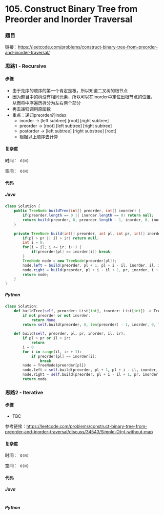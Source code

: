 

# 105. Construct Binary Tree from Preorder and Inorder Traversal

### 题目

链接：https://leetcode.com/problems/construct-binary-tree-from-preorder-and-inorder-traversal/



### 思路1 - Recursive

#### 步骤

- 由于先序的顺序的第一个肯定是根，所以知道二叉树的根节点
- 因为题目中的树没有相同元素，所以可以在inorder中定位出根节点的位置，从而将中序遍历拆分为左右两个部分
- 再去递归调用原函数
- 重点：递归preorder的index
  - inorder -> [left subtree] [root] [right subtree]
  - preorder -> [root] [left subtree] [right subtree]
  - postorder -> [left subtree] [right substree] [root]
  - 根据以上顺序去计算




#### 复杂度

时间：` O(N)`

空间：` O(N)` 



#### 代码

##### Java

```java
class Solution {
    public TreeNode buildTree(int[] preorder, int[] inorder) {
        if(preorder.length == 0 || inorder.length == 0) return null;
        return build(preorder, 0, preorder.length - 1, inorder, 0, inorder.length - 1);
    }
    
    private TreeNode build(int[] preorder, int pl, int pr, int[] inorder, int il, int ir) {
        if(pl > pr || il > ir) return null;
        int i = 0;
        for(i = il; i <= ir; i++) {
            if(preorder[pl] == inorder[i]) break;
        }
        TreeNode node = new TreeNode(preorder[pl]);
        node.left = build(preorder, pl + 1, pl + i - il, inorder, il, i - 1);
        node.right = build(preorder, pl + i - il + 1, pr, inorder, i + 1, ir);
        return node;
    }
}
```



##### Python

```python
class Solution:
    def buildTree(self, preorder: List[int], inorder: List[int]) -> TreeNode:
        if not preorder or not inorder:
            return None
        return self.build(preorder, 0, len(preorder) - 1, inorder, 0, len(inorder) - 1)
    
    def build(self, preorder, pl, pr, inorder, il, ir):
        if pl > pr or il > ir:
            return
        i = 0
        for i in range(il, ir + 1):
            if preorder[pl] == inorder[i]:
                break
        node = TreeNode(preorder[pl])
        node.left = self.build(preorder, pl + 1, pl + i - il, inorder, il, i - 1)
        node.right = self.build(preorder, pl + i - il + 1, pr, inorder, i + 1, ir)
        return node
```



### 思路2 - Iterative

#### 步骤

- TBC



参考链接：https://leetcode.com/problems/construct-binary-tree-from-preorder-and-inorder-traversal/discuss/34543/Simple-O(n)-without-map


#### 复杂度

时间：` O(N)`

空间：` O(N)`



#### 代码

##### Java

```java

```



##### Python

```python

```

